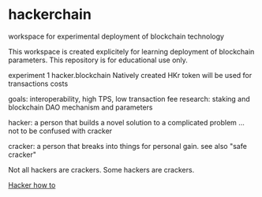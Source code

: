 # hackerchain
workspace for experimental deployment of blockchain technology

This workspace is created explicitely for learning deployment of blockchain parameters. This repository is for educational use only.

experiment 1 hacker.blockchain
Natively created HKr token will be used for transactions costs

goals: interoperability, high TPS, low transaction fee
research: staking and blockchain DAO mechanism and parameters

hacker: a person that builds a novel solution to a complicated problem
... not to be confused with cracker

cracker: a person that breaks into things for personal gain. see also "safe cracker"

Not all hackers are crackers. Some hackers are crackers.

<a href="http://www.catb.org/~esr/faqs/hacker-howto.html#what_is">Hacker how to</a>
